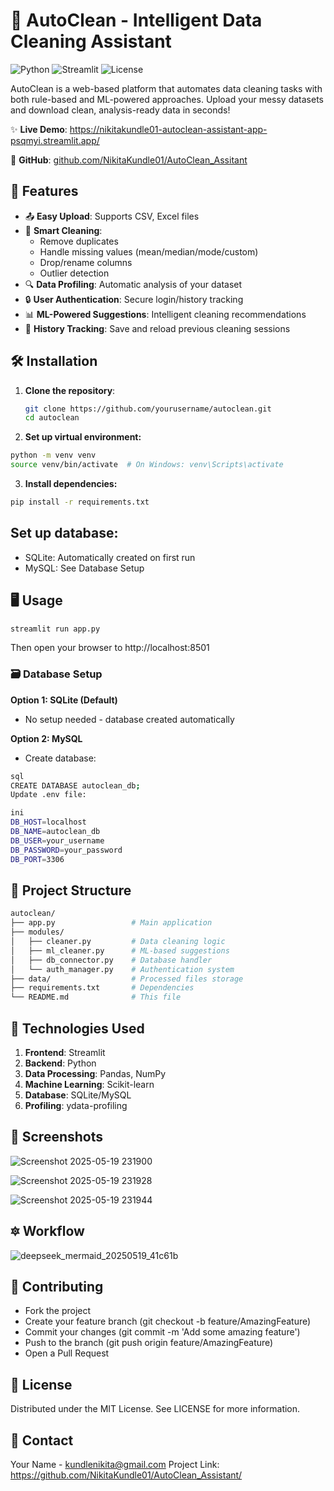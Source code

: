 
# 🧹 AutoClean - Intelligent Data Cleaning Assistant

![Python](https://img.shields.io/badge/python-3.8%2B-blue)
![Streamlit](https://img.shields.io/badge/Streamlit-1.22.0-FF4B4B)
![License](https://img.shields.io/badge/License-MIT-green)

AutoClean is a web-based platform that automates data cleaning tasks with both rule-based and ML-powered approaches. Upload your messy datasets and download clean, analysis-ready data in seconds!

✨ **Live Demo**:  https://nikitakundle01-autoclean-assistant-app-psqmyi.streamlit.app/

📂 **GitHub**: [github.com/NikitaKundle01/AutoClean_Assitant](https://github.com/NikitaKundle01/AutoClean_Assistant)

## 🚀 Features

- 📤 **Easy Upload**: Supports CSV, Excel files
- 🧼 **Smart Cleaning**:
  - Remove duplicates
  - Handle missing values (mean/median/mode/custom)
  - Drop/rename columns
  - Outlier detection
- 🔍 **Data Profiling**: Automatic analysis of your dataset
- 🔒 **User Authentication**: Secure login/history tracking
- 📊 **ML-Powered Suggestions**: Intelligent cleaning recommendations
- 💾 **History Tracking**: Save and reload previous cleaning sessions

## 🛠️ Installation

1. **Clone the repository**:
   ```bash
   git clone https://github.com/yourusername/autoclean.git
   cd autoclean
   ```
2. **Set up virtual environment:**
  ```bash
  python -m venv venv
  source venv/bin/activate  # On Windows: venv\Scripts\activate
  ```
3. **Install dependencies:**
  ```bash
  pip install -r requirements.txt
  ```

## Set up database:

- SQLite: Automatically created on first run
- MySQL: See Database Setup

## 🖥️ Usage

```bash
streamlit run app.py
```
Then open your browser to http://localhost:8501

### 🗃️ Database Setup

**Option 1: SQLite (Default)**
- No setup needed - database created automatically

**Option 2: MySQL**
- Create database:
```bash
sql
CREATE DATABASE autoclean_db;
Update .env file:

ini
DB_HOST=localhost
DB_NAME=autoclean_db
DB_USER=your_username
DB_PASSWORD=your_password
DB_PORT=3306
```

## 🧩 Project Structure
```bash
autoclean/
├── app.py                 # Main application
├── modules/
│   ├── cleaner.py         # Data cleaning logic
│   ├── ml_cleaner.py      # ML-based suggestions
│   ├── db_connector.py    # Database handler
│   └── auth_manager.py    # Authentication system
├── data/                  # Processed files storage
├── requirements.txt       # Dependencies
└── README.md              # This file
```


## 🤖 Technologies Used

1. **Frontend**: Streamlit
2. **Backend**: Python
3. **Data Processing**: Pandas, NumPy
4. **Machine Learning**: Scikit-learn
5. **Database**: SQLite/MySQL
6. **Profiling**: ydata-profiling

## 📸 Screenshots
![Screenshot 2025-05-19 231900](https://github.com/user-attachments/assets/8ed3ad02-84b4-47d3-9a1e-c039e26b09ce)

![Screenshot 2025-05-19 231928](https://github.com/user-attachments/assets/88368328-1195-4e83-bb5d-6e172347f895)

![Screenshot 2025-05-19 231944](https://github.com/user-attachments/assets/b729b53c-16bd-4f92-b99a-a296d5410d4b)

## 🔯 Workflow

![deepseek_mermaid_20250519_41c61b](https://github.com/user-attachments/assets/d0784e6d-daa1-4a95-8bc3-ccbca6d0559d)


## 🤝 Contributing
- Fork the project
- Create your feature branch (git checkout -b feature/AmazingFeature)
- Commit your changes (git commit -m 'Add some amazing feature')
- Push to the branch (git push origin feature/AmazingFeature)
- Open a Pull Request

## 📜 License
Distributed under the MIT License. See LICENSE for more information.

## 📧 Contact
Your Name - kundlenikita@gmail.com
Project Link: https://github.com/NikitaKundle01/AutoClean_Assistant/
